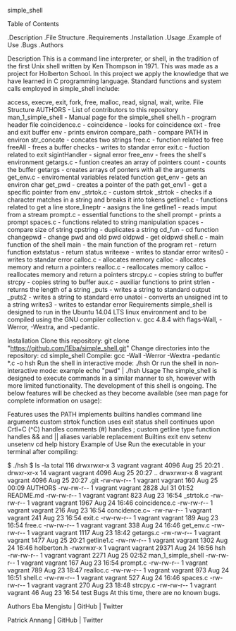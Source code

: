 simple_shell



Table of Contents


.Description
.File Structure
.Requirements
.Installation
.Usage
.Example of Use
.Bugs
.Authors



Description
This is a command line interpreter, or shell, in the tradition of the first Unix shell written by Ken Thompson in 1971. This was made as a project for Holberton School. In this project we apply the knowledge that we have learned in C programming language. Standard functions and system calls employed in simple_shell include:

access, execve, exit, fork, free, malloc, read, signal, wait, write.
File Structure
AUTHORS - List of contributors to this repository
man_1_simple_shell - Manual page for the simple_shell
shell.h - program header file
coincidence.c -
coincidence - looks for coincidence
ext - free and exit buffer
env - prints environ
compare_path - compare PATH in environ
str_concate - concates two strings
free.c - function related to free
freeAll - frees a buffer
checks - writes to standar error
exit.c - fuction related to exit
sigintHandler - signal error
free_env - frees the shell's environment
getargs.c - funtion creates an array of pointers
count - counts the buffer
getargs - creates arrays of ponters with all the arguments
get_env.c - enviromental variables related function
get_env - gets an environ char
get_pwd - creates a pointer of the path
get_env1 - get a specific pointer from env
_strtok.c - custom strtok
_strtok - checks if a character matches in a string and breaks it into tokens
getline1.c - functions related to get a line
store_lineptr - aasigns the line
getline1 - reads imput from a stream
prompt.c - essential functions to the shell
prompt - prints a prompt
spaces.c - functions related to string manipulation
spaces - compare size of string
cpstring - duplicates a string
cd_fun - cd function
changepwd - change pwd and old pwd
oldpwd - get oldpwd
shell.c - main function of the shell
main - the main function of the program
ret - return function
extstatus - return status
writeexe - writes to standar error
writes0 - writes to standar error
calloc.c - allocates memory
calloc - allocates memory and return a pointers
realloc.c - reallocates memory
calloc - reallocates memory and return a pointers
strcpy.c - copies string to buffer
strcpy - copies string to buffer
aux.c - auxiliar functions to print
strlen - returns the length of a string
_puts - writes a string to standard output
_puts2 - writes a string to standard erro
unatoi - converts an unsigned int to a string
writes3 - writes to estandar error
Requirements
simple_shell is designed to run in the Ubuntu 14.04 LTS linux environment and to be compiled using the GNU compiler collection v. gcc 4.8.4 with flags-Wall, -Werror, -Wextra, and -pedantic.

Installation
Clone this repository: git clone "https://github.com/1Eba/simple_shell.git"
Change directories into the repository: cd simple_shell
Compile: gcc -Wall -Werror -Wextra -pedantic *.c -o hsh
Run the shell in interactive mode: ./hsh
Or run the shell in non-interactive mode: example echo "pwd" | ./hsh
Usage
The simple_shell is designed to execute commands in a similar manner to sh, however with more limited functionality. The development of this shell is ongoing. The below features will be checked as they become available (see man page for complete information on usage):

Features
 uses the PATH
 implements builtins
 handles command line arguments
 custom strtok function
 uses exit status
 shell continues upon Crtl+C (^C)
 handles comments (#)
 handles ;
 custom getline type function
 handles && and ||
 aliases
 variable replacement
Builtins
 exit
 env
 setenv
 unsetenv
 cd
 help
 history
Example of Use
Run the executable in your terminal after compiling:

$ ./hsh
$ ls -la
total 116
drwxrwxr-x  3 vagrant vagrant  4096 Aug 25 20:21 .
drwxr-xr-x 14 vagrant vagrant  4096 Aug 25 20:27 ..
drwxrwxr-x  8 vagrant vagrant  4096 Aug 25 20:27 .git
-rw-rw-r--  1 vagrant vagrant   160 Aug 25 00:09 AUTHORS
-rw-rw-r--  1 vagrant vagrant  2828 Jul 31 01:52 README.md
-rw-rw-r--  1 vagrant vagrant   823 Aug 23 16:54 _strtok.c
-rw-rw-r--  1 vagrant vagrant  1967 Aug 24 16:46 coincidence.c
-rw-rw-r--  1 vagrant vagrant   216 Aug 23 16:54 concidence.c~
-rw-rw-r--  1 vagrant vagrant   241 Aug 23 16:54 exit.c
-rw-rw-r--  1 vagrant vagrant   189 Aug 23 16:54 free.c
-rw-rw-r--  1 vagrant vagrant   338 Aug 24 16:46 get_env.c
-rw-rw-r--  1 vagrant vagrant  1117 Aug 23 18:42 getargs.c
-rw-rw-r--  1 vagrant vagrant  1477 Aug 25 20:21 getline1.c
-rw-rw-r--  1 vagrant vagrant  1302 Aug 24 16:46 holberton.h
-rwxrwxr-x  1 vagrant vagrant 29371 Aug 24 16:56 hsh
-rw-rw-r--  1 vagrant vagrant  2271 Aug 25 02:52 man_1_simple_shell
-rw-rw-r--  1 vagrant vagrant   167 Aug 23 16:54 prompt.c
-rw-rw-r--  1 vagrant vagrant   789 Aug 23 18:47 realloc.c
-rw-rw-r--  1 vagrant vagrant   973 Aug 24 16:51 shell.c
-rw-rw-r--  1 vagrant vagrant   527 Aug 24 16:46 spaces.c
-rw-rw-r--  1 vagrant vagrant   270 Aug 23 18:48 strcpy.c
-rw-rw-r--  1 vagrant vagrant    46 Aug 23 16:54 test
Bugs
At this time, there are no known bugs.

Authors
Eba Mengistu | GitHub | Twitter

Patrick Annang | GitHub | Twitter
